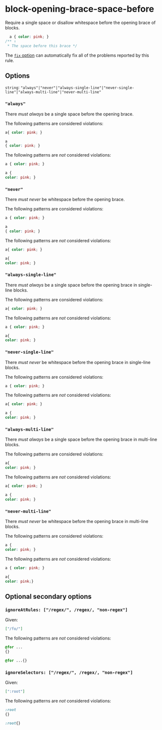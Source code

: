 # block-opening-brace-space-before

Require a single space or disallow whitespace before the opening brace of blocks.

<!-- prettier-ignore -->
```css
  a { color: pink; }
/** ↑
 * The space before this brace */
```

The [`fix` option](../../../docs/user-guide/usage/options.md#fix) can automatically fix all of the problems reported by this rule.

## Options

`string`: `"always"|"never"|"always-single-line"|"never-single-line"|"always-multi-line"|"never-multi-line"`

### `"always"`

There _must always_ be a single space before the opening brace.

The following patterns are considered violations:

<!-- prettier-ignore -->
```css
a{ color: pink; }
```

<!-- prettier-ignore -->
```css
a
{ color: pink; }
```

The following patterns are _not_ considered violations:

<!-- prettier-ignore -->
```css
a { color: pink; }
```

<!-- prettier-ignore -->
```css
a {
color: pink; }
```

### `"never"`

There _must never_ be whitespace before the opening brace.

The following patterns are considered violations:

<!-- prettier-ignore -->
```css
a { color: pink; }
```

<!-- prettier-ignore -->
```css
a
{ color: pink; }
```

The following patterns are _not_ considered violations:

<!-- prettier-ignore -->
```css
a{ color: pink; }
```

<!-- prettier-ignore -->
```css
a{
color: pink; }
```

### `"always-single-line"`

There _must always_ be a single space before the opening brace in single-line blocks.

The following patterns are considered violations:

<!-- prettier-ignore -->
```css
a{ color: pink; }
```

The following patterns are _not_ considered violations:

<!-- prettier-ignore -->
```css
a { color: pink; }
```

<!-- prettier-ignore -->
```css
a{
color: pink; }
```

### `"never-single-line"`

There _must never_ be whitespace before the opening brace in single-line blocks.

The following patterns are considered violations:

<!-- prettier-ignore -->
```css
a { color: pink; }
```

The following patterns are _not_ considered violations:

<!-- prettier-ignore -->
```css
a{ color: pink; }
```

<!-- prettier-ignore -->
```css
a {
color: pink; }
```

### `"always-multi-line"`

There _must always_ be a single space before the opening brace in multi-line blocks.

The following patterns are considered violations:

<!-- prettier-ignore -->
```css
a{
color: pink; }
```

The following patterns are _not_ considered violations:

<!-- prettier-ignore -->
```css
a{ color: pink; }
```

<!-- prettier-ignore -->
```css
a {
color: pink; }
```

### `"never-multi-line"`

There _must never_ be whitespace before the opening brace in multi-line blocks.

The following patterns are considered violations:

<!-- prettier-ignore -->
```css
a {
color: pink; }
```

The following patterns are _not_ considered violations:

<!-- prettier-ignore -->
```css
a { color: pink; }
```

<!-- prettier-ignore -->
```css
a{
color: pink;}
```

## Optional secondary options

### `ignoreAtRules: ["/regex/", /regex/, "non-regex"]`

Given:

```json
["/fo/"]
```

The following patterns are _not_ considered violations:

<!-- prettier-ignore -->
```css
@for ...
{}
```

<!-- prettier-ignore -->
```css
@for ...{}
```

### `ignoreSelectors: ["/regex/", /regex/, "non-regex"]`

Given:

```json
[":root"]
```

The following patterns are _not_ considered violations:

<!-- prettier-ignore -->
```css
:root
{}
```

<!-- prettier-ignore -->
```css
:root{}
```
